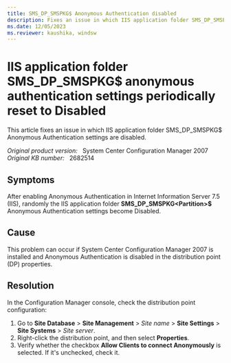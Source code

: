 ```yaml
---
title: SMS_DP_SMSPKG$ Anonymous Authentication disabled
description: Fixes an issue in which IIS application folder SMS_DP_SMSPKG$ Anonymous Authentication settings are disabled.
ms.date: 12/05/2023
ms.reviewer: kaushika, windsw
---
```

# IIS application folder SMS_DP_SMSPKG$ anonymous authentication settings periodically reset to Disabled

This article fixes an issue in which IIS application folder SMS_DP_SMSPKG$ Anonymous Authentication settings are disabled.

_Original product version:_ &nbsp; System Center Configuration Manager 2007  
_Original KB number:_ &nbsp; 2682514

## Symptoms

After enabling Anonymous Authentication in Internet Information Server 7.5 (IIS), randomly the IIS application folder **SMS_DP_SMSPKG\<Partition>$** Anonymous Authentication settings become Disabled.

## Cause

This problem can occur if System Center Configuration Manager 2007 is installed and Anonymous Authentication is disabled in the distribution point (DP) properties.

## Resolution

In the Configuration Manager console, check the distribution point configuration:

1. Go to **Site Database** > **Site Management** > *Site name* > **Site Settings** > **Site Systems** > *Site server*.
2. Right-click the distribution point, and then select **Properties**.
3. Verify whether the checkbox **Allow Clients to connect Anonymously** is selected. If it's unchecked, check it.
